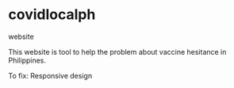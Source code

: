 # covidlocalph
website

This website is tool to help the problem about vaccine hesitance in Philippines.

To fix: Responsive design
